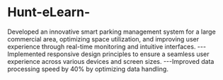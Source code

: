 # Hunt-eLearn-

Developed an innovative smart parking management system for a large commercial area, optimizing space utilization,
and improving user experience through real-time monitoring and intuitive interfaces.
 ---Implemented responsive design principles to ensure a seamless user experience across various devices and screen sizes.
 ---Improved data processing speed by 40% by optimizing data handling.
